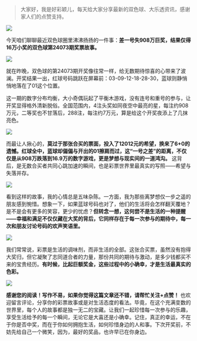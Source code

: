> 大家好，我是好彩颖儿，每天给大家分享最新的双色球、大乐透资讯，感谢家人们的点赞支持。

![](https://cdn.jsdelivr.net/gh/wangwenjie1314/PicCDN/2024-6-28/1719536656903-image.png)

今天咱们聊聊最近双色球圈里沸沸扬扬的一件事：**差一号失908万巨奖，结果仅得16万小奖的双色球第24073期奖票故事。**

![](https://cdn.jsdelivr.net/gh/wangwenjie1314/PicCDN/2024-6-28/1719536682256-image.png)

就在昨晚，双色球的第24073期开奖像往常一样，给无数期待惊喜的心带来了波澜。开奖结果一出，红球号码跳跃在屏幕前：03-09-12-18-28-30，蓝球则静悄悄地落在了01这个位置。

这一期的数字分布均衡，大小奇偶玩起了平衡木游戏，没有连号和重号的参与，让开奖显得格外清新脱俗。全国范围内，4注头奖如同夜空中最亮的星，每注约908万元，二等奖也不甘落后，288注，每注约7万元，算是给这个开奖夜添上了几抹亮色。


![](https://cdn.jsdelivr.net/gh/wangwenjie1314/PicCDN/2024-6-28/1719537879583-image.png)


而最让人揪心的，**莫过于那张合买的票面，投入了12012元的希望，换来了6+0的遗憾。红球全中，蓝球却偏偏与开出的01擦肩而过，这“一号之差”的距离，不仅仅是从908万跌落到16.9万的数字游戏，更是梦想与现实间的一道鸿沟。** 这背后，是无数合买者共同心跳加速的瞬间，也是彩票世界里最真实的写照——希望与失落并存。

![](https://cdn.jsdelivr.net/gh/wangwenjie1314/PicCDN/2024-6-28/1719536695665-image.png)


看到这样的故事，我的心情总是五味杂陈。一方面，我为那些离梦想仅一步之遥的朋友感到惋惜。想象一下，如果蓝球号码也对了，他们的生活将会怎样翻天覆地？是不是会有更多的笑容，更少的忧虑？**但转念一想，这何尝不是生活的一种提醒——幸福和满足不仅仅藏在大奖的背后，它同样存在于每一次参与的期待中，每一次和朋友讨论号码的欢声笑语里。**


![](https://cdn.jsdelivr.net/gh/wangwenjie1314/PicCDN/2024-6-28/1719537952566-image.png)


我们常常说，彩票是生活的调味剂，而非生活的全部。这张合买票，虽然没有抱得大奖归，但它凝聚了志同道合者的力量，那份共同的期待与激动，是多少钱都买不来的宝贵经历。**有时候，比起巨额奖金，这些过程中的小确幸，才是生活最真实的色彩。**


![](https://cdn.jsdelivr.net/gh/wangwenjie1314/PicCDN/2024-6-28/1719537937385-image.png)


**感谢您的阅读！写作不易，如果你觉得这篇文章还不错，请帮忙关注+点赞！** 也欢迎留言评论，分享你的彩票故事或是对生活态度的看法。毕竟，在这个充满变数的世界里，每个人的故事都是独一无二的宝藏。让我们一起珍惜每一次参与的乐趣，享受生活给予的每一个瞬间，无论它是大喜还是小确幸。记住，真正的幸运，不在于你是否中奖，而在于你如何拥抱生活，如何珍惜身边的人和事。下次开奖前，不妨先给自己一个微笑，因为，最好的奖品，也许早已在你身边。